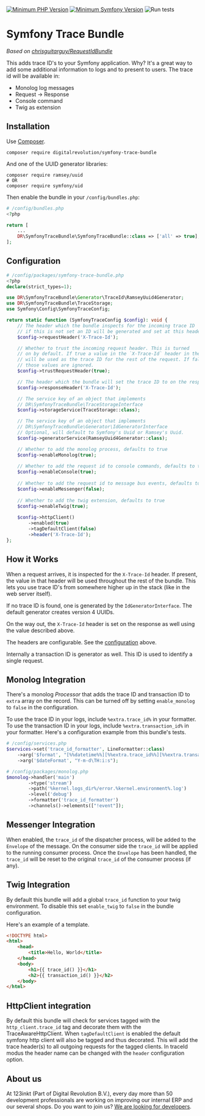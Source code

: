 [![Minimum PHP Version](https://img.shields.io/badge/php-%3E%3D%208.1-8892BF)](https://php.net/)
[![Minimum Symfony Version](https://img.shields.io/badge/symfony-%3E%3D%206.3-brightgreen)](https://symfony.com/doc/current/validation.html)
![Run tests](https://github.com/123inkt/symfony-trace-bundle/actions/workflows/test.yml/badge.svg)

# Symfony Trace Bundle

*Based on [chrisguitarguy/RequestIdBundle](https://github.com/chrisguitarguy/RequestIdBundle)*

This adds trace ID's to your Symfony application. Why? It's a great way to add
some additional information to logs and to present to users. The trace id will 
be available in:
- Monolog log messages
- Request -> Response
- Console command
- Twig as extension

## Installation

Use [Composer](https://getcomposer.org/).
```
composer require digitalrevolution/symfony-trace-bundle
```

And one of the UUID generator libraries:
```shell
composer require ramsey/uuid
# OR
composer require symfony/uid
```

Then enable the bundle in your `/config/bundles.php`:

```php
# /config/bundles.php
<?php

return [
    ...
    DR\SymfonyTraceBundle\SymfonyTraceBundle::class => ['all' => true],
];
```

## Configuration

```php
# /config/packages/symfony-trace-bundle.php
<?php
declare(strict_types=1);

use DR\SymfonyTraceBundle\Generator\TraceId\RamseyUuid4Generator;
use DR\SymfonyTraceBundle\TraceStorage;
use Symfony\Config\SymfonyTraceConfig;

return static function (SymfonyTraceConfig $config): void {
    // The header which the bundle inspects for the incoming trace ID
    // if this is not set an ID will be generated and set at this header
    $config->requestHeader('X-Trace-Id');

    // Whether to trust the incoming request header. This is turned
    // on by default. If true a value in the `X-Trace-Id` header in the request
    // will be used as the trace ID for the rest of the request. If false
    // those values are ignored.
    $config->trustRequestHeader(true);

    // The header which the bundle will set the trace ID to on the response
    $config->responseHeader('X-Trace-Id');

    // The service key of an object that implements
    // DR\SymfonyTraceBundle\TraceStorageInterface
    $config->storageService(TraceStorage::class);

    // The service key of an object that implements
    // DR\SymfonyTraceBundle\Generator\IdGeneratorInterface
    // Optional, will default to Symfony's Uuid or Ramsey's Uuid.
    $config->generatorService(RamseyUuid4Generator::class);

    // Whether to add the monolog process, defaults to true
    $config->enableMonolog(true);
    
    // Whether to add the request id to console commands, defaults to true
    $config->enableConsole(true);
    
    // Whether to add the request id to message bus events, defaults to false
    $config->enableMessenger(false);
    
    // Whether to add the twig extension, defaults to true
    $config->enableTwig(true);
    
    $config->httpClient()
        ->enabled(true)
        ->tagDefaultClient(false)
        ->header('X-Trace-Id');
};
```

## How it Works

When a request arrives, it is inspected for the `X-Trace-Id` header. If present,
the value in that header will be used throughout the rest of the bundle. This
lets you use trace ID's from somewhere higher up in the stack (like in the web
server itself).

If no trace ID is found, one is generated by the `IdGeneratorInterface`. The
default generator creates version 4 UUIDs.

On the way out, the `X-Trace-Id` header is set on the response as well using
the value described above.

The headers are configurable. See the [configuration](#configuration) above.

Internally a transaction ID is generator as well. This ID is used to identify a single request.

## Monolog Integration

There's a monolog *Processor* that adds the trace ID and transaction ID to `extra` array on the record.
This can be turned off by setting `enable_monolog` to `false` in the configuration.

To use the trace ID in your logs, include `%extra.trace_id%` in your formatter.
To use the transaction ID in your logs, include `%extra.transaction_id%` in your formatter.
Here's a configuration example from this bundle's tests.

```php
# /config/services.php
$services->set('trace_id_formatter', LineFormatter::class)
    ->arg('$format', "[%%datetime%%][%%extra.trace_id%%][%%extra.transaction_id%%] %%channel%%.%%level_name%%: %%message%% %%extra%%\n")
    ->arg('$dateFormat', "Y-m-d\TH:i:s");
```
```php
# /config/packages/monolog.php
$monolog->handler('main')
        ->type('stream')
        ->path('%kernel.logs_dir%/error.%kernel.environment%.log')
        ->level('debug')
        ->formatter('trace_id_formatter')        
        ->channels()->elements(["!event"]);
```

## Messenger Integration

When enabled, the `trace_id` of the dispatcher process, will be added to the `Envelope` of the message. On the consumer
side the `trace_id` will be applied to the running consumer process. Once the `Envelope` has been handled, the `trace_id` 
will be reset to the original `trace_id` of the consumer process (if any).

## Twig Integration

By default this bundle will add a global `trace_id` function to your twig
environment. To disable this set `enable_twig` to `false` in the bundle
configuration.

Here's an example of a template.

```html
<!DOCTYPE html>
<html>
    <head>
        <title>Hello, World</title>
    </head>
    <body>
        <h1>{{ trace_id() }}</h1>
        <h2>{{ transaction_id() }}</h2>
    </body>
</html>
```

## HttpClient integration

By default this bundle will check for services tagged with the `http_client.trace_id` tag and decorate them with the TraceAwareHttpClient.
When `tagDefaultClient` is enabled the default symfony http client will also be tagged and thus decorated.
This will add the trace header(s) to all outgoing requests for the tagged clients.
In traceId modus the header name can be changed with the `header` configuration option.

## About us

At 123inkt (Part of Digital Revolution B.V.), every day more than 50 development professionals are working on improving our internal ERP 
and our several shops. Do you want to join us? [We are looking for developers](https://www.werkenbij123inkt.nl/zoek-op-afdeling/it).

